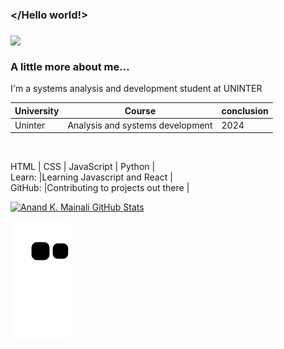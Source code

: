 ### </Hello world!>

### <img src="https://i.pinimg.com/280x280_RS/5a/f4/7b/5af47b95efe259de6340e2e8d75c7b08.jpg" width="200"><br><br> A little more about me...  

<p>I'm a systems analysis and development student at UNINTER  
 </p>
 
|     University       |              Course               | conclusion |
|----------------------|-----------------------------------|------------|      
|       Uninter        |  Analysis and systems development |      2024  |

<br>

 HTML | CSS | JavaScript | Python | <br>
 Learn: |Learning Javascript and React |  
 GitHub: |Contributing to projects out there |
   
  
  
[![Anand K. Mainali GitHub Stats](https://github-readme-stats.vercel.app/api?username=anandmainali&show_icons=true&count_private=true)](https://github.com/anandmainali)

![snake gif](https://github.com/Formandodev/Formandodev/blob/output/github-contribution-grid-snake.svg)
  


